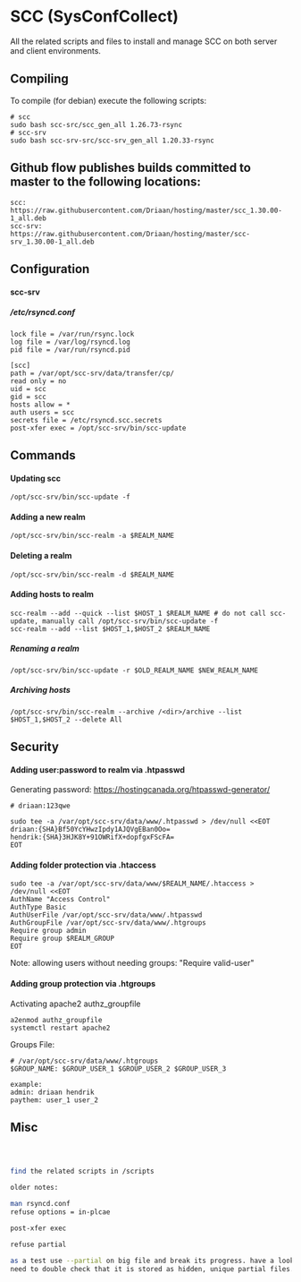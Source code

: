 # SCC (SysConfCollect)

All the related scripts and files to install and manage SCC on both server and client environments.

## Compiling

To compile (for debian) execute the following scripts:

```shell script
# scc
sudo bash scc-src/scc_gen_all 1.26.73-rsync
# scc-srv
sudo bash scc-srv-src/scc-srv_gen_all 1.20.33-rsync
```

## Github flow publishes builds committed to master to the following locations:

```shell script
scc:        https://raw.githubusercontent.com/Driaan/hosting/master/scc_1.30.00-1_all.deb
scc-srv:    https://raw.githubusercontent.com/Driaan/hosting/master/scc-srv_1.30.00-1_all.deb
```

## Configuration

#### scc-srv

##### /etc/rsyncd.conf

```shell script
lock file = /var/run/rsync.lock
log file = /var/log/rsyncd.log
pid file = /var/run/rsyncd.pid

[scc]
path = /var/opt/scc-srv/data/transfer/cp/
read only = no
uid = scc
gid = scc
hosts allow = *
auth users = scc
secrets file = /etc/rsyncd.scc.secrets
post-xfer exec = /opt/scc-srv/bin/scc-update
```

## Commands

#### Updating scc

```shell script
/opt/scc-srv/bin/scc-update -f
```

#### Adding a new realm

```shell script
/opt/scc-srv/bin/scc-realm -a $REALM_NAME
```

#### Deleting a realm

```shell script
/opt/scc-srv/bin/scc-realm -d $REALM_NAME
```

#### Adding hosts to realm

```shell script
scc-realm --add --quick --list $HOST_1 $REALM_NAME # do not call scc-update, manually call /opt/scc-srv/bin/scc-update -f
scc-realm --add --list $HOST_1,$HOST_2 $REALM_NAME
```

##### Renaming a realm

```shell script
/opt/scc-srv/bin/scc-update -r $OLD_REALM_NAME $NEW_REALM_NAME
```

##### Archiving hosts

```shell script
/opt/scc-srv/bin/scc-realm --archive /<dir>/archive --list $HOST_1,$HOST_2 --delete All
```

## Security

#### Adding user:password to realm via .htpasswd

Generating password: https://hostingcanada.org/htpasswd-generator/

```shell script
# driaan:123qwe

sudo tee -a /var/opt/scc-srv/data/www/.htpasswd > /dev/null <<EOT
driaan:{SHA}Bf50YcYHwzIpdy1AJQVgEBan0Oo=
hendrik:{SHA}3HJK8Y+91OWRifX+dopfgxFScFA=
EOT
```

#### Adding folder protection via .htaccess

```shell script
sudo tee -a /var/opt/scc-srv/data/www/$REALM_NAME/.htaccess > /dev/null <<EOT
AuthName "Access Control"
AuthType Basic
AuthUserFile /var/opt/scc-srv/data/www/.htpasswd
AuthGroupFile /var/opt/scc-srv/data/www/.htgroups
Require group admin
Require group $REALM_GROUP
EOT
```

Note: allowing users without needing groups: "Require valid-user"

#### Adding group protection via .htgroups

Activating apache2 authz_groupfile

```shell script
a2enmod authz_groupfile
systemctl restart apache2
```

Groups File:

```shell script
# /var/opt/scc-srv/data/www/.htgroups
$GROUP_NAME: $GROUP_USER_1 $GROUP_USER_2 $GROUP_USER_3

example:
admin: driaan hendrik
paythem: user_1 user_2
```

## Misc

```bash



find the related scripts in /scripts

older notes:

man rsyncd.conf
refuse options = in-plcae

post-xfer exec

refuse partial

as a test use --partial on big file and break its progress. have a look at whats been copied.
need to double check that it is stored as hidden, unique partial files.

```
